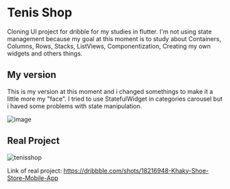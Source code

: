 # Tenis Shop

Cloning UI project for dribble for my studies in flutter. I'm not using state management because my goal at this moment is to study about Containers, Columns, Rows, Stacks, ListViews, Componentization, Creating my own widgets and others things.

## My version

This is my version at this moment and i changed somethings to make it a little more my "face". I tried to use StatefulWidget in categories carousel but i haved some problems with state manipulation.

![image](https://user-images.githubusercontent.com/66502872/185826519-69e1afae-15df-4e24-8695-bbeb7ba4f8cb.png)

## Real Project

![tenisshop](https://user-images.githubusercontent.com/66502872/184286884-f47da8a6-b897-40fa-8434-198e1b056dd7.png)

Link of real project: https://dribbble.com/shots/18216948-Khaky-Shoe-Store-Mobile-App
